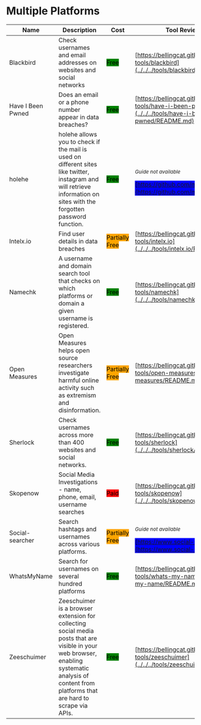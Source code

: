 # Multiple Platforms

| Name | Description | Cost | Tool Review and Guide |
| --- | --- | --- | --- |
| Blackbird | Check usernames and email addresses on websites and social networks | <mark style="background-color:green;">Free</mark> | [https://bellingcat.gitbook.io/toolkit/more/all-tools/blackbird](../../../tools/blackbird/README.md) |
| Have I Been Pwned | Does an email or a phone number appear in data breaches? | <mark style="background-color:green;">Free</mark> | [https://bellingcat.gitbook.io/toolkit/more/all-tools/have-i-been-pwned](../../../tools/have-i-been-pwned/README.md) |
| holehe | holehe allows you to check if the mail is used on different sites like twitter, instagram and will retrieve information on sites with the forgotten password function. | <mark style="background-color:green;">Free</mark> | <p><sub><em>Guide not available</em></sub></p><mark style="background-color:blue;"> [https://github.com/megadose/holehe](https://github.com/megadose/holehe) </mark> |
| Intelx.io | Find user details in data breaches | <mark style="background-color:orange;">Partially Free</mark> | [https://bellingcat.gitbook.io/toolkit/more/all-tools/intelx.io](../../../tools/intelx.io/README.md) |
| Namechk | A username and domain search tool that checks on which platforms or domain a given username is registered. | <mark style="background-color:green;">Free</mark> | [https://bellingcat.gitbook.io/toolkit/more/all-tools/namechk](../../../tools/namechk/README.md) |
| Open Measures | Open Measures helps open source researchers investigate harmful online activity such as extremism and disinformation. | <mark style="background-color:orange;">Partially Free</mark> | [https://bellingcat.gitbook.io/toolkit/more/all-tools/open-measures](../../../tools/open-measures/README.md) |
| Sherlock | Check usernames across more than 400 websites and social networks. | <mark style="background-color:green;">Free</mark> | [https://bellingcat.gitbook.io/toolkit/more/all-tools/sherlock](../../../tools/sherlock/README.md) |
| Skopenow | Social Media Investigations - name, phone, email, username searches | <mark style="background-color:red;">Paid</mark> | [https://bellingcat.gitbook.io/toolkit/more/all-tools/skopenow](../../../tools/skopenow/README.md) |
| Social-searcher | Search hashtags and usernames across various platforms. | <mark style="background-color:orange;">Partially Free</mark> | <p><sub><em>Guide not available</em></sub></p><mark style="background-color:blue;"> [https://www.social-searcher.com/](https://www.social-searcher.com/) </mark> |
| WhatsMyName | Search for usernames on several hundred platforms | <mark style="background-color:green;">Free</mark> | [https://bellingcat.gitbook.io/toolkit/more/all-tools/whats-my-name](../../../tools/whats-my-name/README.md) |
| Zeeschuimer | Zeeschuimer is a browser extension for collecting social media posts that are visible in your web browser, enabling systematic analysis of content from platforms that are hard to scrape via APIs. | <mark style="background-color:green;">Free</mark> | [https://bellingcat.gitbook.io/toolkit/more/all-tools/zeeschuimer](../../../tools/zeeschuimer/README.md) |